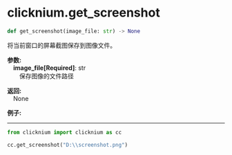 
# clicknium.get_screenshot

```python
def get_screenshot(image_file: str) -> None
```

将当前窗口的屏幕截图保存到图像文件。

**参数:**  
    &emsp;**image_file[Required]**: str   
        &emsp;&emsp;保存图像的文件路径

**返回:**  
    &emsp;None

**例子:**
***
```python
from clicknium import clicknium as cc

cc.get_screenshot("D:\\screenshot.png")

```
